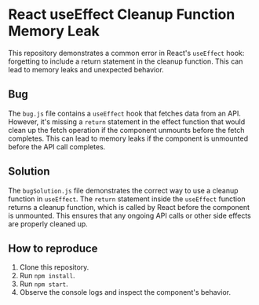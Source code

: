 # React useEffect Cleanup Function Memory Leak

This repository demonstrates a common error in React's `useEffect` hook: forgetting to include a return statement in the cleanup function. This can lead to memory leaks and unexpected behavior.

## Bug
The `bug.js` file contains a `useEffect` hook that fetches data from an API. However, it's missing a `return` statement in the effect function that would clean up the fetch operation if the component unmounts before the fetch completes. This can lead to memory leaks if the component is unmounted before the API call completes.

## Solution
The `bugSolution.js` file demonstrates the correct way to use a cleanup function in `useEffect`.  The `return` statement inside the `useEffect` function returns a cleanup function, which is called by React before the component is unmounted.  This ensures that any ongoing API calls or other side effects are properly cleaned up.

## How to reproduce
1. Clone this repository.
2. Run `npm install`.
3. Run `npm start`.
4. Observe the console logs and inspect the component's behavior.